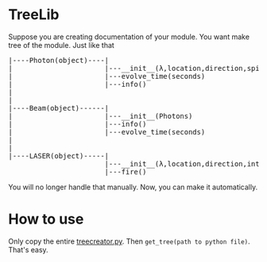 # TreeLib
Suppose you are creating documentation of your module. You want make tree of the module. Just like that
<pre>
|----Photon(object)----|
|                      |---__init__(λ,location,direction,spin=(1,0,0),polarization=(1,0))
|                      |---evolve_time(seconds)
|                      |---info()
|
|
|----Beam(object)------|
|                      |---__init__(Photons)
|                      |---info()
|                      |---evolve_time(seconds)
|
|
|----LASER(object)-----|
                       |---__init__(λ,location,direction,intensity)
                       |---fire()
</pre>
You will no longer handle that manually. Now, you can make it automatically.
# How to use
Only copy the entire <a href="https://raw.githubusercontent.com/alihakimtaskiran/TreeLib/main/tree.py">treecreator.py</a>. Then <code>get_tree(path to python file)</code>. That's easy.
